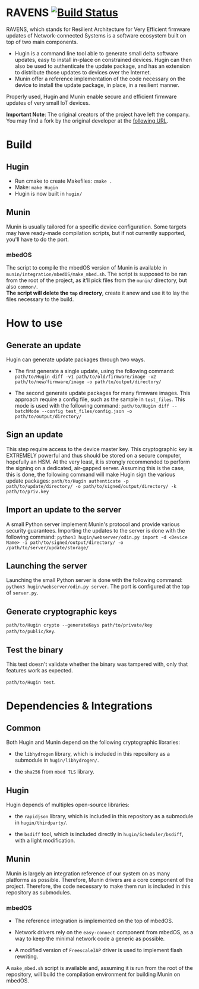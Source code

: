 # RAVENS [![Build Status](https://travis-ci.org/Orange-OpenSource/RAVENS.svg?branch=master)](https://travis-ci.org/Orange-OpenSource/RAVENS)

RAVENS, which stands for Resilient Architecture for Very Efficient firmware updates of Network-connected Systems is a software ecosystem built on top of two main components.

- Hugin is a command line tool able to generate small delta software updates, easy to install in-place on constrained devices. Hugin can then also be used to authenticate the update package, and has an extension to distribute those updates to devices over the Internet.
- Munin offer a reference implementation of the code necessary on the device to install the update package, in place, in a resilient manner.

Properly used, Hugin and Munin enable secure and efficient firmware updates of very small IoT devices.

**Important Note**: The original creators of the project have left the company. You may find a fork by the original developer at the [following URL](https://github.com/Taiki-San/RAVENS/).

# Build

## Hugin

- Run cmake to create Makefiles: `cmake .`
- Make: `make Hugin`
- Hugin is now built in `hugin/`

## Munin

Munin is usually tailored for a specific device configuration. Some targets may have ready-made compilation scripts, but if not currently supported, you'll have to do the port.

### mbedOS

The script to compile the mbedOS version of Munin is available in `munin/integration/mbedOS/make_mbed.sh`. The script is supposed to be ran from the root of the project, as it'll pick files from the `munin/` directory, but also `common/`.  
**The script will delete the `tmp` directory**, create it anew and use it to lay the files necessary to the build.

# How to use

## Generate an update

Hugin can generate update packages through two ways.

- The first generate a single update, using the following command: `path/to/Hugin diff -v1 path/to/old/firmware/image -v2 path/to/new/firmware/image -o path/to/output/directory/`

- The second generate update packages for many firmware images. This approach require a config file, such as the sample in `test_files`. This mode is used with the following command: `path/to/Hugin diff --batchMode --config test_files/config.json -o path/to/output/directory/`

## Sign an update

This step require access to the device master key. This cryptographic key is EXTREMELY powerful and thus should be stored on a secure computer, hopefully an HSM. At the very least, it is strongly recommended to perform the signing on a dedicated, air-gapped server.
Assuming this is the case, this is done, the following command will make Hugin sign the various update packages: `path/to/Hugin authenticate -p path/to/update/directory/ -o path/to/signed/output/directory/ -k path/to/priv.key`

## Import an update to the server

A small Python server implement Munin's protocol and provide various security guarantees.
Importing the updates to the server is done with the following command: `python3 hugin/webserver/odin.py import -d <Device Name> -i path/to/signed/output/directory/ -o /path/to/server/update/storage/`

## Launching the server

Launching the small Python server is done with the following command: `python3 hugin/webserver/odin.py server`.
The port is configured at the top of `server.py`.

## Generate cryptographic keys

`path/to/Hugin crypto --generateKeys path/to/private/key path/to/public/key`.

## Test the binary

This test doesn't validate whether the binary was tampered with, only that features work as expected.

`path/to/Hugin test`.

# Dependencies & Integrations

## Common

Both Hugin and Munin depend on the following cryptographic libraries:

* the `libhydrogen` library, which is included in this repository as a submodule in `hugin/libhydrogen/`.

* the `sha256` from `mbed TLS` library.

## Hugin

Hugin depends of multiples open-source libraries:

* the `rapidjson` library, which is included in this repository as a submodule in `hugin/thirdparty/`.

* the `bsdiff` tool, which is included directly in `hugin/Scheduler/bsdiff`, with a light modification.

## Munin

Munin is largely an integration reference of our system on as many platforms as possible. Therefore, Munin drivers are a core component of the project. Therefore, the code necessary to make them run is included in this repository as submodules.

### mbedOS

* The reference integration is implemented on the top of mbedOS.

* Network drivers rely on the `easy-connect` component from mbedOS, as a way to keep the minimal network code a generic as possible.

* A modified version of `FreescaleIAP` driver is used to implement flash rewriting.

A `make_mbed.sh` script is available and, assuming it is run from the root of the repository, will build the compilation environment for building Munin on mbedOS.
